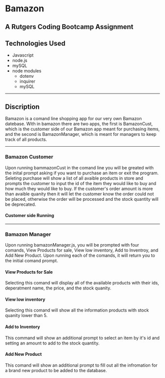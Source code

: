 # Bamazon
  A Rutgers Coding Bootcamp Assignment
  -----

## Technologies Used
- Javascript
- node.js
- mySQL
- node modules
  - dotenv
  - inquirer 
  - mySQL

----

## Discription

Bamazon is a comand line shopping app for our very own Bamazon datebase. With in bamazon there are two apps, the first is BamazonCust, which is the customer side of our Bamazon app meant for purchasing items, and the second is BamazonManager, which is meant for managers to keep track of all products.

----
### Bamazon Customer

Upon running bammazonCust in the comand line you will be greated with the inital prompt asking if you want to purchase an item or exit the program. Seleting purchase will show a list of all avaible products in store and prompts the customer to input the id of the item they would like to buy and how much they would like to buy. If the customer's order amount is more than avaible quanity then it will let the customer know the order could not be placed, otherwise the order will be processed and the stock quantity will be deprecated.

#### Customer side Running


----
### Bamazon Manager

Upon running bamazonManager.js, you will be prompted with four comands, View Products for sale, View low inventory, Add to Inventroy, and Add New Product. Upon running each of the comands, it will return you to the initial comand prompt.

#### View Products for Sale

Selecting this comand will display all of the available products with their ids, deperatment name, the price, and the stock quanity.

#### View low inventory

Selecting this comand will show all the information products with stock quanity lower than 5. 

#### Add to Inventory

This command will show an additional prompt to select an item by it's id and setting an amount to add to the stock quantity.

#### Add New Product

This comand will show an additional prompt to fill out all the infromation for a brand new product to be added to the database.



